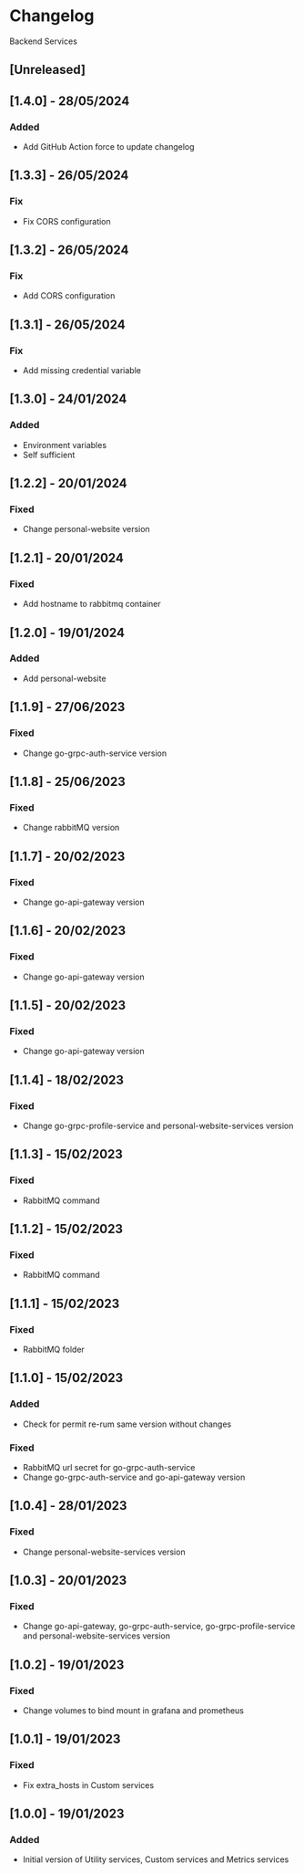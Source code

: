 # Changelog
Backend Services

## [Unreleased]

## [1.4.0] - 28/05/2024
### Added
- Add GitHub Action force to update changelog

## [1.3.3] - 26/05/2024
### Fix
- Fix CORS configuration

## [1.3.2] - 26/05/2024
### Fix
- Add CORS configuration

## [1.3.1] - 26/05/2024
### Fix
- Add missing credential variable

## [1.3.0] - 24/01/2024
### Added
- Environment variables
- Self sufficient  

## [1.2.2] - 20/01/2024
### Fixed
- Change personal-website version

## [1.2.1] - 20/01/2024
### Fixed
- Add hostname to rabbitmq container

## [1.2.0] - 19/01/2024
### Added
- Add personal-website

## [1.1.9] - 27/06/2023
### Fixed
- Change go-grpc-auth-service version

## [1.1.8] - 25/06/2023
### Fixed
- Change rabbitMQ version

## [1.1.7] - 20/02/2023
### Fixed
- Change go-api-gateway version

## [1.1.6] - 20/02/2023
### Fixed
- Change go-api-gateway version

## [1.1.5] - 20/02/2023
### Fixed
- Change go-api-gateway version

## [1.1.4] - 18/02/2023
### Fixed
- Change  go-grpc-profile-service and personal-website-services version

## [1.1.3] - 15/02/2023
### Fixed
- RabbitMQ command

## [1.1.2] - 15/02/2023
### Fixed
- RabbitMQ command

## [1.1.1] - 15/02/2023
### Fixed
- RabbitMQ folder

## [1.1.0] - 15/02/2023
### Added
- Check for permit re-rum same version without changes
### Fixed
- RabbitMQ url secret for go-grpc-auth-service
- Change go-grpc-auth-service and go-api-gateway version

## [1.0.4] - 28/01/2023
### Fixed
- Change personal-website-services version

## [1.0.3] - 20/01/2023
### Fixed
- Change go-api-gateway, go-grpc-auth-service, go-grpc-profile-service and personal-website-services version

## [1.0.2] - 19/01/2023
### Fixed
- Change volumes to bind mount in grafana and prometheus

## [1.0.1] - 19/01/2023
### Fixed
- Fix extra_hosts in Custom services

## [1.0.0] - 19/01/2023
### Added
- Initial version of Utility services, Custom services and Metrics services
